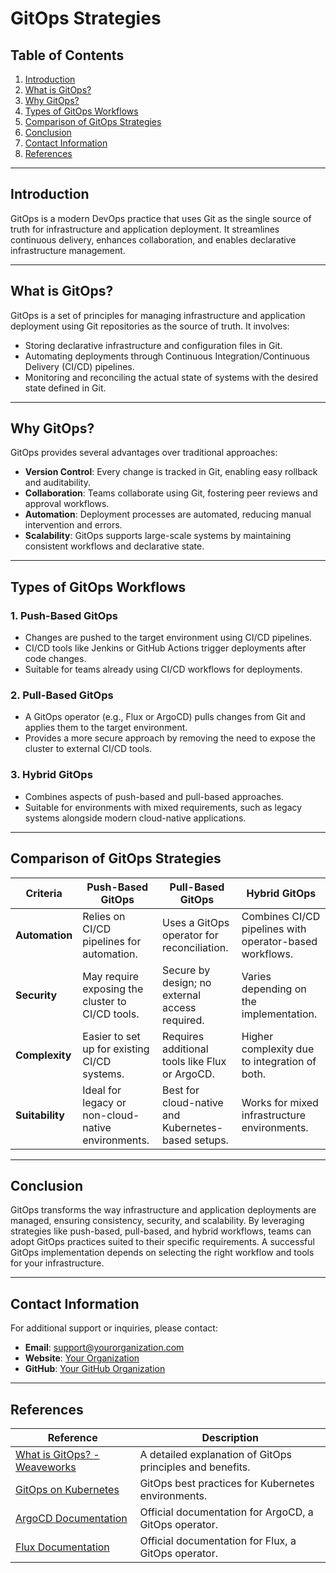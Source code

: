 # GitOps Strategies

## Table of Contents
1. [Introduction](#introduction)
2. [What is GitOps?](#what-is-gitops)
3. [Why GitOps?](#why-gitops)
4. [Types of GitOps Workflows](#types-of-gitops-workflows)
5. [Comparison of GitOps Strategies](#comparison-of-gitops-strategies)
6. [Conclusion](#conclusion)
7. [Contact Information](#contact-information)
8. [References](#references)

---

## Introduction
GitOps is a modern DevOps practice that uses Git as the single source of truth for infrastructure and application deployment. It streamlines continuous delivery, enhances collaboration, and enables declarative infrastructure management.

---

## What is GitOps?
GitOps is a set of principles for managing infrastructure and application deployment using Git repositories as the source of truth. It involves:
- Storing declarative infrastructure and configuration files in Git.
- Automating deployments through Continuous Integration/Continuous Delivery (CI/CD) pipelines.
- Monitoring and reconciling the actual state of systems with the desired state defined in Git.

---

## Why GitOps?
GitOps provides several advantages over traditional approaches:
- **Version Control**: Every change is tracked in Git, enabling easy rollback and auditability.
- **Collaboration**: Teams collaborate using Git, fostering peer reviews and approval workflows.
- **Automation**: Deployment processes are automated, reducing manual intervention and errors.
- **Scalability**: GitOps supports large-scale systems by maintaining consistent workflows and declarative state.

---

## Types of GitOps Workflows
### 1. **Push-Based GitOps**
- Changes are pushed to the target environment using CI/CD pipelines.
- CI/CD tools like Jenkins or GitHub Actions trigger deployments after code changes.
- Suitable for teams already using CI/CD workflows for deployments.

### 2. **Pull-Based GitOps**
- A GitOps operator (e.g., Flux or ArgoCD) pulls changes from Git and applies them to the target environment.
- Provides a more secure approach by removing the need to expose the cluster to external CI/CD tools.

### 3. **Hybrid GitOps**
- Combines aspects of push-based and pull-based approaches.
- Suitable for environments with mixed requirements, such as legacy systems alongside modern cloud-native applications.

---

## Comparison of GitOps Strategies
| **Criteria**           | **Push-Based GitOps**                              | **Pull-Based GitOps**                              | **Hybrid GitOps**                              |
|-------------------------|----------------------------------------------------|---------------------------------------------------|------------------------------------------------|
| **Automation**          | Relies on CI/CD pipelines for automation.          | Uses a GitOps operator for reconciliation.        | Combines CI/CD pipelines with operator-based workflows. |
| **Security**            | May require exposing the cluster to CI/CD tools.   | Secure by design; no external access required.    | Varies depending on the implementation.        |
| **Complexity**          | Easier to set up for existing CI/CD systems.       | Requires additional tools like Flux or ArgoCD.    | Higher complexity due to integration of both.  |
| **Suitability**         | Ideal for legacy or non-cloud-native environments. | Best for cloud-native and Kubernetes-based setups.| Works for mixed infrastructure environments.    |

---

## Conclusion
GitOps transforms the way infrastructure and application deployments are managed, ensuring consistency, security, and scalability. By leveraging strategies like push-based, pull-based, and hybrid workflows, teams can adopt GitOps practices suited to their specific requirements. A successful GitOps implementation depends on selecting the right workflow and tools for your infrastructure.

---

## Contact Information
For additional support or inquiries, please contact:
- **Email**: support@yourorganization.com
- **Website**: [Your Organization](https://www.yourorganization.com)
- **GitHub**: [Your GitHub Organization](https://github.com/your-org)

---

## References
| **Reference**                                    | **Description**                                                                  |
|--------------------------------------------------|----------------------------------------------------------------------------------|
| [What is GitOps? - Weaveworks](https://www.weave.works/technologies/gitops/) | A detailed explanation of GitOps principles and benefits.                      |
| [GitOps on Kubernetes](https://kubernetes.io/docs/concepts/gitops/)         | GitOps best practices for Kubernetes environments.                             |
| [ArgoCD Documentation](https://argo-cd.readthedocs.io/en/stable/)           | Official documentation for ArgoCD, a GitOps operator.                          |
| [Flux Documentation](https://fluxcd.io/docs/)                               | Official documentation for Flux, a GitOps operator.                            |
